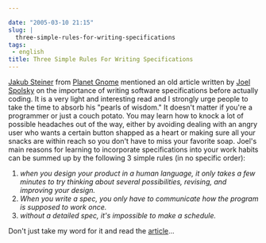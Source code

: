 ```yaml
---

date: "2005-03-10 21:15"
slug: |
  three-simple-rules-for-writing-specifications
tags:
 - english
title: Three Simple Rules For Writing Specifications
---
```


[Jakub Steiner](http://jimmac.musichall.cz/weblog.php) from [Planet
Gnome](http://planet.gnome.org) mentioned an old article written by
[Joel Spolsky](http://www.joelonsoftware.com) on the importance of
writing software specifications before actually coding. It is a very
light and interesting read and I strongly urge people to take the time
to absorb his "pearls of wisdom." It doesn't matter if you're a
programmer or just a couch potato. You may learn how to knock a lot of
possible headaches out of the way, either by avoiding dealing with an
angry user who wants a certain button shapped as a heart or making sure
all your snacks are within reach so you don't have to miss your favorite
soap. Joel's main reasons for learning to incorporate specifications
into your work habits can be summed up by the following 3 simple rules
(in no specific order):

1.  *when you design your product in a human language, it only takes a
    few minutes to try thinking about several possibilities, revising,
    and improving your design.*
2.  *When you write a spec, you only have to communicate how the program
    is supposed to work once.*
3.  *without a detailed spec, it's impossible to make a schedule.*

Don't just take my word for it and read the
[article](http://www.joelonsoftware.com/printerFriendly/articles/fog0000000036.html)...
